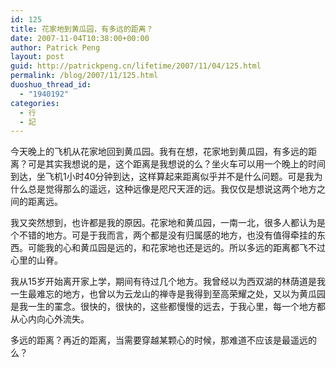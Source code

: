 ```yaml
---
id: 125
title: 花家地到黄瓜园，有多远的距离？
date: 2007-11-04T10:38:00+00:00
author: Patrick Peng
layout: post
guid: http://patrickpeng.cn/lifetime/2007/11/04/125.html
permalink: /blog/2007/11/125.html
duoshuo_thread_id:
  - "1940192"
categories:
  - 行
  - 記
---
```

<p>今天晚上的飞机从花家地回到黄瓜园。我有在想，花家地到黄瓜园，有多远的距离？可是其实我想说的是，这个距离是我想说的么？坐火车可以用一个晚上的时间到达，坐飞机1小时40分钟到达，这样算起来距离似乎并不是什么问题。可是我为什么总是觉得那么的遥远，这种远像是咫尺天涯的远。我仅仅是想说这两个地方之间的距离远。</p>  <p>我又突然想到，也许都是我的原因。花家地和黄瓜园，一南一北，很多人都认为是个不错的地方。可是于我而言，两个都是没有归属感的地方，也没有值得牵挂的东西。可能我的心和黄瓜园是远的，和花家地也还是远的。所以多远的距离都飞不过心里的山脊。</p>  <p>我从15岁开始离开家上学，期间有待过几个地方。我曾经以为西双湖的林荫道是我一生最难忘的地方，也曾以为云龙山的禅寺是我得到至高荣耀之处，又以为黄瓜园是我一生的罣念。很快的，很快的，这些都慢慢的远去，于我心里，每一个地方都从心内向心外流失。</p>  <p>多远的距离？再近的距离，当需要穿越某颗心的时候，那难道不应该是最遥远的么？</p>